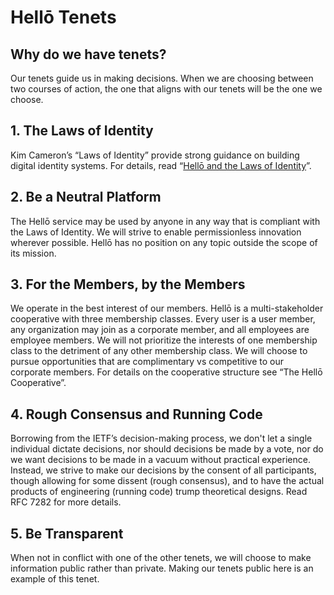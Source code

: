 # Hellō Tenets

## Why do we have tenets?
Our tenets guide us in making decisions. When we are choosing between two courses of action, the one that aligns with our tenets will be the one we choose.

## 1. The Laws of Identity
Kim Cameron’s “Laws of Identity” provide strong guidance on building digital identity systems. For details, read “[Hellō and the Laws of Identity](laws-of-identity)”.

## 2. Be a Neutral Platform
The Hellō service may be used by anyone in any way that is compliant with the Laws of Identity. We will strive to enable permissionless innovation wherever possible. Hellō has no position on any topic outside the scope of its mission.

## 3. For the Members, by the Members
We operate in the best interest of our members. Hellō is a multi-stakeholder cooperative with three membership classes. Every user is a user member, any organization may join as a corporate member, and all employees are employee members. We will not prioritize the interests of one membership class to the detriment of any other membership class. 
We will choose to pursue opportunities that are complimentary vs competitive to our corporate members.
For details on the cooperative structure see “The Hellō Cooperative”.

## 4. Rough Consensus and Running Code
Borrowing from the IETF’s decision-making process, we don't let a single individual dictate decisions, nor should decisions be made by a vote, nor do we want decisions to be made in a vacuum without practical experience. Instead, we strive to make our decisions by the consent of all participants, though allowing for some dissent (rough consensus), and to have the actual products of engineering (running code) trump theoretical designs. Read RFC 7282 for more details.

## 5. Be Transparent
When not in conflict with one of the other tenets, we will choose to make information public rather than private. Making our tenets public here is an example of this tenet.
